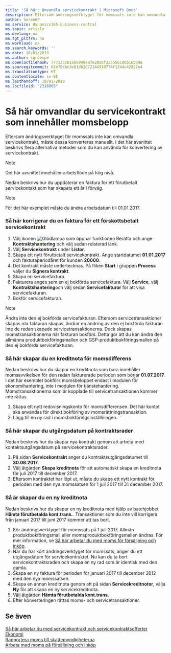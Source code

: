 ```yaml
---
title: 'Så här: Omvandla servicekontrakt | Microsoft Docs'
description: Eftersom ändringsverktyget för momssats inte kan omvandla servicekontrakt, måste dessa konverteras manuellt. I det här avsnittet beskrivs flera alternativa metoder som du kan använda för konvertering av servicekontrakt.
author: SorenGP
ms.service: dynamics365-business-central
ms.topic: article
ms.devlang: na
ms.tgt_pltfrm: na
ms.workload: na
ms.search.keywords: ''
ms.date: 10/01/2019
ms.author: sgroespe
ms.openlocfilehash: 777133cb15b6949eafe20abf325556cd8b16bb9a
ms.sourcegitcommit: 02e704bc3e01d62072144919774f1244c42827e4
ms.translationtype: HT
ms.contentlocale: sv-SE
ms.lasthandoff: 10/01/2019
ms.locfileid: "2316065"
---
```

# <a name="convert-service-contracts-that-include-vat-amounts"></a>Så här omvandlar du servicekontrakt som innehåller momsbelopp
Eftersom ändringsverktyget för momssats inte kan omvandla servicekontrakt, måste dessa konverteras manuellt. I det här avsnittet beskrivs flera alternativa metoder som du kan använda för konvertering av servicekontrakt.  

> [!NOTE]  
>  Det här avsnittet innehåller arbetsflöde på hög nivå.  

 Nedan beskrivs hur du uppdaterar en faktura för ett förutbetalt servicekontakt som har skapats ett år i förväg.  

> [!NOTE]  
>  För det här exemplet måste du ändra arbetsdatum till 01.01.2017.  

### <a name="to-correct-an-invoice-for-a-prepaid-service-contract"></a>Så här korrigerar du en faktura för ett förskottsbetalt servicekontrakt  
1. Välj ikonen ![Glödlampa som öppnar funktionen Berätta](media/ui-search/search_small.png "Berätta vad du vill göra") och ange **Kontraktshantering** och välj sedan relaterad länk.  
2. Välj **Servicekontrakt** under **Listor**.  
3. Skapa ett nytt förutbetalt servicekontrakt. Ange startdatumet **01.01.2017** och fakturaperiodåret för kunden **20000**.  
4. Det kontrakt måste undertecknas. På fliken **Start** i gruppen **Process** väljer du **Signera kontrakt**.  
5. Skapa en servicefaktura.
6. Fakturera anges som en ej bokförda servicefaktura. Välj **Service**, välj **Kontraktshantering**och välj sedan **Servicefakturor** för att visa servicefakturan.  
7. Bokför servicefakturan.  

> [!NOTE]  
>  Ändra inte den ej bokförda servicefakturan. Eftersom servicetransaktioner skapas när fakturan skapas, ändrar en ändring av den ej bokförda fakturan inte de redan skapade servicetransaktionerna. Dock skapas momstransaktionerna när fakturan bokförs. Detta gör att du kan ändra den allmänna produktbokföringsmallen och GSP-produktbokföringsmallen på den ej bokförda servicefakturan.  

### <a name="to-create-a-credit-memo-for-vat-difference"></a>Så här skapar du en kreditnota för momsdifferens  
Nedan beskrivs hur du skapar en kreditnota som bara innehåller momsavvikelsen för den redan fakturerade perioden som börjar **01.07.2017**. I det här exemplet bokförs momsbeloppet endast i modulen för ekonomihantering, inte i modulen för tjänstehantering. Momstransaktionerna som är kopplade till servicetransaktionen kommer inte rättas.  

1. Skapa ett nytt redovisningskonto för momsdifferensen. Det här kontot ska användas för direkt bokföring av momsrättningstransaktion.  
2. Lägg till en ny rad i momsbokföringsinställningen.  

### <a name="to-create-contract-expiration-dates-in-contract-lines"></a>Så här skapar du utgångsdatum på kontraktsrader  
Nedan beskrivs hur du skapar nya kontrakt genom att arbeta med kontaktsutgångsdatum på servicekontraktsrader.  

1. På sidan **Servicekontrakt** anger du kontraktsutgångsdatumet till **30.06.2017**.  
2. Välj åtgärden **Skapa kreditnota** för att automatiskt skapa en kreditnota för juli 2017 till december 2017.  
3. Eftersom kontraktet har löpt ut, måste du skapa ett nytt kontrakt för perioden med den nya momssatsen för 1 juli 2017 till 31 december 2017.  

### <a name="to-create-a-new-credit-memo"></a>Så är skapar du en ny kreditnota  
Nedan beskrivs hur du skapar en ny kreditnota med hjälp av batchjobbet **Hämta förutbetalda kont.trans.**. Transaktioner som du inte vill korrigera från januari 2017 till juni 2017 kommer att tas bort.  

1. Kör ändringsverktyget för momssats på 1 juli 2017. Allmän produktbokföringsmall eller momsproduktbokföringsmallen ändras. För mer information, se [Så här arbetar du med moms för försäljning och inköp](finance-work-with-vat.md).  
2. När du har kört ändringsverktyget för momssats, anger du ett utgångsdatum för servicekontraktet. Nu kan du ta bort servicekontraktsraden och skapa en ny rad som är identisk med den gamla.  
3. Skapa en ny faktura för perioden för januari 2017 till december 2012 med den nya momssatsen.  
4. Skapa en annan kreditnota genom att på sidan **Servicekreditnotor**, välja **Ny** för att skapa en ny servicekreditnota.  
5. Välj åtgärden **Hämta förutbetalda kont.trans**.  
6. Efter konverteringen rättas moms- och servicetransaktioner.  

## <a name="see-also"></a>Se även  
[Så här arbetar du med servicekontrakt och servicekontraktsofferter](service-how-to-create-service-contracts-and-service-contract-quotes.md)  
[Ekonomi](finance.md)  
[Rapportera moms till skattemyndigheterna](finance-how-report-vat.md)  
[Arbeta med moms på försäljning och inköp](finance-work-with-vat.md)  
